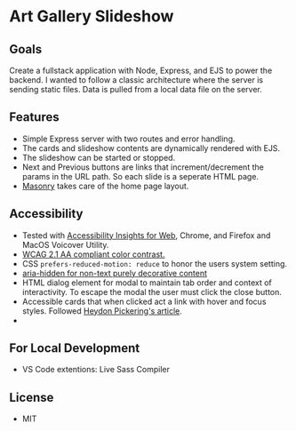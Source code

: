# Art Gallery Slideshow

## Goals

Create a fullstack application with Node, Express, and EJS to power the backend. I wanted to follow a classic architecture where the server is sending static files. Data is pulled from a local data file on the server.

## Features

- Simple Express server with two routes and error handling.
- The cards and slideshow contents are dynamically rendered with EJS.
- The slideshow can be started or stopped.
- Next and Previous buttons are links that increment/decrement the params in the URL path. So each slide is a seperate HTML page.
- [Masonry](https://masonry.desandro.com/) takes care of the home page layout.

## Accessibility

- Tested with [Accessibility Insights for Web](https://accessibilityinsights.io/), Chrome, and Firefox and MacOS Voicover Utility.
- [WCAG 2.1 AA compliant color contrast.](https://www.w3.org/TR/WCAG21/#contrast-minimum)
- CSS `prefers-reduced-motion: reduce` to honor the users system setting.
- [aria-hidden for non-text purely decorative content](https://www.w3.org/TR/WCAG21/#non-text-content)
- HTML dialog element for modal to maintain tab order and context of interactivity. To escape the modal the user must click the close button.
- Accessible cards that when clicked act a link with hover and focus styles. Followed [Heydon Pickering's article](https://inclusive-components.design/cards/).
-

## For Local Development

- VS Code extentions: Live Sass Compiler

## License

- MIT
